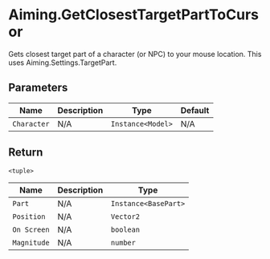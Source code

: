 # Aiming.GetClosestTargetPartToCursor
Gets closest target part of a character (or NPC) to your mouse location. This uses Aiming.Settings.TargetPart.

## Parameters
| Name        | Description | Type              | Default |
| ----------- | ----------- | ----------------- | ------- |
| `Character` | N/A         | `Instance<Model>` | N/A     |

## Return
`<tuple>`

| Name            | Description | Type                 |
| --------------- | ----------- | -------------------- |
| `Part`          | N/A         | `Instance<BasePart>` |
| `Position`      | N/A         | `Vector2`            |
| `On Screen`     | N/A         | `boolean`            |
| `Magnitude`     | N/A         | `number`             |
